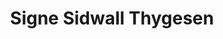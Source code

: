 ---
layout: staff
title: Signe Sidwall Thygesen
name: Signe Sidwall Thygesen
position: PhD student
staffimage: dummy.png
breadcrumb: true
contact:
    email: signe.sidwall.thygesen@liu.se
    phone: 
    address: Kopparhammaren 2, Campus Norrköping
    orcid: 
---